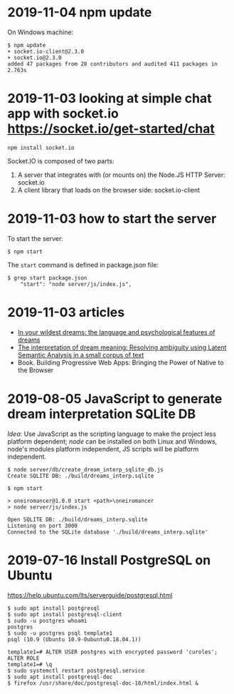 2019-11-04 npm update
=====================

On Windows machine:

```terminal
$ npm update
+ socket.io-client@2.3.0
+ socket.io@2.3.0
added 47 packages from 28 contributors and audited 411 packages in 2.763s
```

2019-11-03 looking at simple chat app with socket.io <https://socket.io/get-started/chat>
=========================================================================================

```terminal
npm install socket.io
```

Socket.IO is composed of two parts:

 1. A server that integrates with (or mounts on) the Node.JS HTTP Server: socket.io
 2. A client library that loads on the browser side: socket.io-client

2019-11-03 how to start the server
==================================

To start the server:

```terminal
$ npm start
```

The `start` command is defined in package.json file:

```terminal
$ grep start package.json
    "start": "node server/js/index.js",
```

2019-11-03 articles
===================

- [In your wildest dreams: the language and psychological features of
dreams](https://www.aclweb.org/anthology/W17-3102.pdf])
- [The interpretation of dream meaning: Resolving ambiguity using Latent Semantic Analysis in a small corpus of text](https://www.researchgate.net/publication/319986418_The_interpretation_of_dream_meaning_Resolving_ambiguity_using_Latent_Semantic_Analysis_in_a_small_corpus_of_tex)
- Book. Building Progressive Web Apps: Bringing the Power of Native to the Browser


2019-08-05 JavaScript to generate dream interpretation SQLite DB
================================================================

_Idea_: Use JavaScript as the scripting language to make the project
less platform dependent; *node* can be installed on both Linux and Windows,
node's modules platform independent, JS scripts will be platform independent.

```terminal
$ node server/db/create_dream_interp_sqlite_db.js
Create SQLITE DB: ./build/dreams_interp.sqlite
```

```terminal
$ npm start

> oneiromancer@1.0.0 start <path>\oneiromancer
> node server/js/index.js

Open SQLITE DB: ./build/dreams_interp.sqlite
Listening on port 3000
Connected to the SQLite database './build/dreams_interp.sqlite'
```

2019-07-16 Install PostgreSQL on Ubuntu
=======================================

<https://help.ubuntu.com/lts/serverguide/postgresql.html>

```terminal
$ sudo apt install postgresql
$ sudo apt install postgresql-client
$ sudo -u postgres whoami
postgres
$ sudo -u postgres psql template1
psql (10.9 (Ubuntu 10.9-0ubuntu0.18.04.1))

template1=# ALTER USER postgres with encrypted password 'curoles';
ALTER ROLE
template1=# \q
$ sudo systemctl restart postgresql.service
$ sudo apt install postgresql-doc
$ firefox /usr/share/doc/postgresql-doc-10/html/index.html &
```
